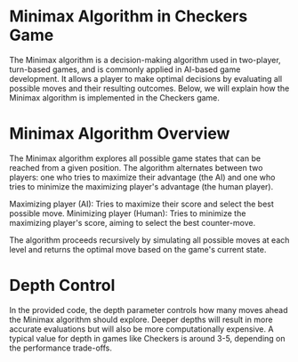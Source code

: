 # Minimax Algorithm in Checkers Game
The Minimax algorithm is a decision-making algorithm used in two-player, turn-based games, and is commonly applied in AI-based game development. It allows a player to make optimal decisions by evaluating all possible moves and their resulting outcomes. Below, we will explain how the Minimax algorithm is implemented in the Checkers game.

# Minimax Algorithm Overview
The Minimax algorithm explores all possible game states that can be reached from a given position. The algorithm alternates between two players: one who tries to maximize their advantage (the AI) and one who tries to minimize the maximizing player's advantage (the human player).

Maximizing player (AI): Tries to maximize their score and select the best possible move.
Minimizing player (Human): Tries to minimize the maximizing player's score, aiming to select the best counter-move.

The algorithm proceeds recursively by simulating all possible moves at each level and returns the optimal move based on the game's current state.

# Depth Control
In the provided code, the depth parameter controls how many moves ahead the Minimax algorithm should explore. Deeper depths will result in more accurate evaluations but will also be more computationally expensive. A typical value for depth in games like Checkers is around 3-5, depending on the performance trade-offs.
